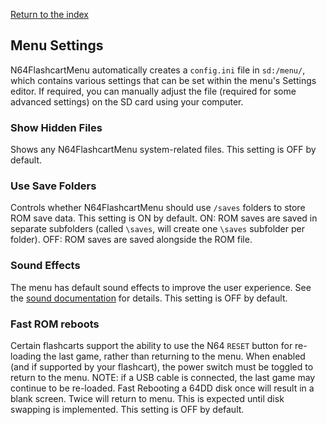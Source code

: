 [Return to the index](./00_index.md)
## Menu Settings
N64FlashcartMenu automatically creates a `config.ini` file in `sd:/menu/`, which contains various settings that can be set within the menu's Settings editor.
If required, you can manually adjust the file (required for some advanced settings) on the SD card using your computer.

### Show Hidden Files
Shows any N64FlashcartMenu system-related files. This setting is OFF by default.

### Use Save Folders
Controls whether N64FlashcartMenu should use `/saves` folders to store ROM save data. This setting is ON by default.
ON: ROM saves are saved in separate subfolders (called `\saves`, will create one `\saves` subfolder per folder).
OFF: ROM saves are saved alongside the ROM file.

### Sound Effects
The menu has default sound effects to improve the user experience. See the [sound documentation](./40_sound.md) for details. This setting is OFF by default.

### Fast ROM reboots
Certain flashcarts support the ability to use the N64 `RESET` button for re-loading the last game, rather than returning to the menu. When enabled (and if supported by your flashcart), the power switch must be toggled to return to the menu.
NOTE: if a USB cable is connected, the last game may continue to be re-loaded.
Fast Rebooting a 64DD disk once will result in a blank screen. Twice will return to menu. This is expected until disk swapping is implemented.
This setting is OFF by default.
